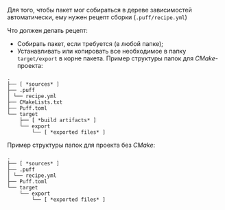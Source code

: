 Для того, чтобы пакет мог собираться в дереве зависимостей автоматически, ему нужен рецепт сборки (`.puff/recipe.yml`)

Что должен делать рецепт:
- Собирать пакет, если требуется (в любой папке);
- Устанавливать или копировать все необходимое в папку `target/export` в корне пакета.
Пример структуры папок для *CMake*-проекта:
```
. 
├── [ *sources* ] 
├── .puff 
│ └── recipe.yml
├── CMakeLists.txt 
├── Puff.toml 
└── target 
	├── [ *build artifacts* ] 
	└── export 
		└── [ *exported files* ]
```

Пример структуры папок для проекта без *CMake*:
```
. 
├── [ *sources* ] 
├── .puff 
│ └── recipe.yml
├── Puff.toml 
└── target 
	└── export 
		└── [ *exported files* ]
```

